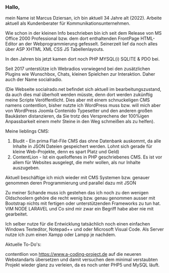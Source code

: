 ### Hallo,

mein Name ist Marcus Dziersan,
ich bin aktuell 34 Jahre alt (2022).
Arbeite aktuell als Kundenberater für Kommunikationsunternehmen.

Wie schon in der kleinen Info beschrieben bin ich seit dem Release von MS Office 2000 Professional bzw. dem dort
enthaltenden FrontPage HTML-Editor an der Webprogrammierung gefesselt. 
Seinerzeit lief da noch alles über ASP XHTML XML CSS JS Tabellenlayouts.

In den Jahren bis jetzt kamen dort noch PHP MYSQL(i) SQLITE & PDO bei.

Seit 2017 unterstütze ich Webradios vorwiegend bei den zusätzlichen Plugins wie Wunschbox, Chats, kleinen Spielchen
zur Interaktion. Daher auch der Name socialradio. 

(Die Webseite socialrado.net befindet sich aktuell im bearbeitungszustand, da auch dies mal überholt werden müsste,
denn dort werden zukünftig meine Scripte Veröffentlicht. Dies aber mit einem schnuckeligen CMS namens contentlion,
bisher nutzte ich WordPress muss bzw. will mich aber von WordPress Joomla Contenido Typesetter und den anderen großen
Baukästen distanzieren, da Sie trotz des Versprechens der 100%igen Anpassbarkeit einem mehr Steine in den Weg schmeißen
als zu helfen).

Meine lieblings CMS:
1. Bludit - Ein prima Flat-File CMS das ohne Datenbank auskommt, da alle Inhalte in JSON Dateien gespeichert werden.
   Lohnt sich gerade für kleine Web-Projekte, denn es spart Platz und Geld)
2. ContentLion - Ist ein quelloffenes in PHP geschriebenes CMS. Es ist vor allem für Websites ausgelegt, die mehr wollen,
   als nur Inhalte auszugeben.

Aktuell beschäftige ich mich wieder mit CMS Systemen bzw. genauer genommen deren Programmierung und parallel dazu mit JSON

Zu meiner Schande muss ich gestehen das ich noch zu den wenigen Oldschoolern gehöre die recht wenig bzw. genau genommen
ausser mit Bootstrap nichts mit fertigen oder unterstützenden Frameworks zu tun hat. VIM NODE LARAVEL und Co sind mir
zwar ein Begriff habe aber nie mit gearbeitet.

Ich selber nutze für die Entwicklung tatsächlich noch einen einfachen Windows Texteditor, Notepad++ und oder Microsoft Visual Code.
Als Server nutze ich zum einen Xampp oder Lampp je nachdem.

Aktuelle To-Do's:

contentlion von https://www.a-coding-project.de auf die neueren Webstandarts übersetzen und damit versuchen dem minimal verstaubten
Projekt wieder glanz zu verleien, da es noch unter PHP5 und MySQL läuft.
